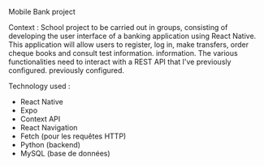 Mobile Bank project

Context :
School project to be carried out in groups, consisting of developing the user interface of a banking application using React Native. This application will allow users to register, log in, make transfers, order cheque books and consult test information. information. The various functionalities need to interact with a REST API that I've previously configured. previously configured.

Technology used :
- React Native
- Expo
- Context API
- React Navigation
- Fetch (pour les requêtes HTTP)
- Python (backend)
- MySQL (base de données)
